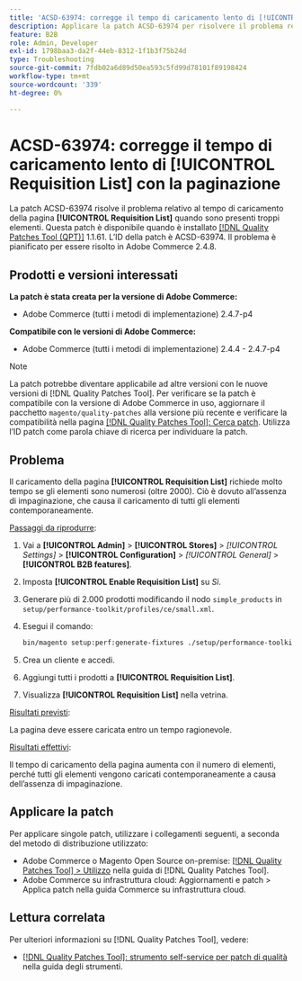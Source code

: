 ```yaml
---
title: 'ACSD-63974: corregge il tempo di caricamento lento di [!UICONTROL Requisition List] con la paginazione'
description: Applicare la patch ACSD-63974 per risolvere il problema relativo al caricamento della pagina [!UICONTROL Requisition List] quando sono presenti troppi elementi.
feature: B2B
role: Admin, Developer
exl-id: 1798baa3-da2f-44eb-8312-1f1b3f75b24d
type: Troubleshooting
source-git-commit: 7fdb02a6d89d50ea593c5fd99d78101f89198424
workflow-type: tm+mt
source-wordcount: '339'
ht-degree: 0%

---
```


# ACSD-63974: corregge il tempo di caricamento lento di [!UICONTROL Requisition List] con la paginazione

La patch ACSD-63974 risolve il problema relativo al tempo di caricamento della pagina **[!UICONTROL Requisition List]** quando sono presenti troppi elementi. Questa patch è disponibile quando è installato [[!DNL Quality Patches Tool (QPT)]](/help/tools/quality-patches-tool/quality-patches-tool-to-self-serve-quality-patches.md) 1.1.61. L’ID della patch è ACSD-63974. Il problema è pianificato per essere risolto in Adobe Commerce 2.4.8.

## Prodotti e versioni interessati

**La patch è stata creata per la versione di Adobe Commerce:**

* Adobe Commerce (tutti i metodi di implementazione) 2.4.7-p4

**Compatibile con le versioni di Adobe Commerce:**

* Adobe Commerce (tutti i metodi di implementazione) 2.4.4 - 2.4.7-p4

>[!NOTE]
>
>La patch potrebbe diventare applicabile ad altre versioni con le nuove versioni di [!DNL Quality Patches Tool]. Per verificare se la patch è compatibile con la versione di Adobe Commerce in uso, aggiornare il pacchetto `magento/quality-patches` alla versione più recente e verificare la compatibilità nella pagina [[!DNL Quality Patches Tool]: Cerca patch](https://experienceleague.adobe.com/tools/commerce-quality-patches/index.html?lang=it). Utilizza l’ID patch come parola chiave di ricerca per individuare la patch.

## Problema

Il caricamento della pagina **[!UICONTROL Requisition List]** richiede molto tempo se gli elementi sono numerosi (oltre 2000). Ciò è dovuto all’assenza di impaginazione, che causa il caricamento di tutti gli elementi contemporaneamente.

<u>Passaggi da riprodurre</u>:

1. Vai a **[!UICONTROL Admin]** > **[!UICONTROL Stores]** > *[!UICONTROL Settings]* > **[!UICONTROL Configuration]** > *[!UICONTROL General]* > **[!UICONTROL B2B features]**.
1. Imposta **[!UICONTROL Enable Requisition List]** su *Sì*.
1. Generare più di 2.000 prodotti modificando il nodo `simple_products` in `setup/performance-toolkit/profiles/ce/small.xml`.
1. Esegui il comando:

   ```bash
   bin/magento setup:perf:generate-fixtures ./setup/performance-toolkit/profiles/ce/small.xml
   ```

1. Crea un cliente e accedi.
1. Aggiungi tutti i prodotti a **[!UICONTROL Requisition List]**.
1. Visualizza **[!UICONTROL Requisition List]** nella vetrina.


<u>Risultati previsti</u>:

La pagina deve essere caricata entro un tempo ragionevole.


<u>Risultati effettivi</u>:

Il tempo di caricamento della pagina aumenta con il numero di elementi, perché tutti gli elementi vengono caricati contemporaneamente a causa dell’assenza di impaginazione.

## Applicare la patch

Per applicare singole patch, utilizzare i collegamenti seguenti, a seconda del metodo di distribuzione utilizzato:

* Adobe Commerce o Magento Open Source on-premise: [[!DNL Quality Patches Tool] > Utilizzo](/help/tools/quality-patches-tool/usage.md) nella guida di [!DNL Quality Patches Tool].
* Adobe Commerce su infrastruttura cloud: Aggiornamenti e patch > Applica patch nella guida Commerce su infrastruttura cloud.

## Lettura correlata

Per ulteriori informazioni su [!DNL Quality Patches Tool], vedere:

* [[!DNL Quality Patches Tool]: strumento self-service per patch di qualità](/help/tools/quality-patches-tool/quality-patches-tool-to-self-serve-quality-patches.md) nella guida degli strumenti.
